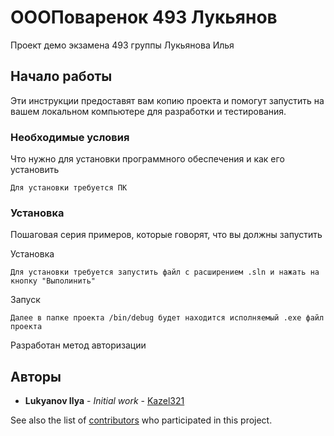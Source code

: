 # OOOПоваренок 493 Лукьянов

Проект демо экзамена 493 группы Лукьянова Илья

## Начало работы

Эти инструкции предоставят вам копию проекта и помогут запустить на вашем локальном компьютере для разработки и тестирования.

### Необходимые условия

Что нужно для установки программного обеспечения и как его установить

```
Для установки требуется ПК
```

### Установка

Пошаговая серия примеров, которые говорят, что вы должны запустить

Установка

```
Для установки требуется запустить файл с расширением .sln и нажать на кнопку "Выполинить"
```

Запуск

```
Далее в папке проекта /bin/debug будет находится исполняемый .exe файл проекта
```

Разработан метод авторизации

## Авторы

* **Lukyanov Ilya** - *Initial work* - [Kazel321](https://github.com/Kazel321)

See also the list of [contributors](https://github.com/Kazel321/DemoExam_Lukyanov/graphs/contributors) who participated in this project.
